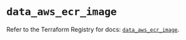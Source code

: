 # `data_aws_ecr_image`

Refer to the Terraform Registry for docs: [`data_aws_ecr_image`](https://registry.terraform.io/providers/hashicorp/aws/3.76.1/docs/data-sources/ecr_image).
